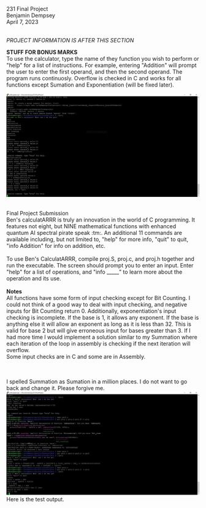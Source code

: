 231 Final Project<br />
Benjamin Dempsey <br />
April 7, 2023 <br />

<br/> *PROJECT INFORMATION IS AFTER THIS SECTION*


<b> STUFF FOR BONUS MARKS </b><br />
To use the calculator, type the name of they function you wish to perform or "help" for a list of instructions. 
For example, entering "Addition" will prompt the user to enter the first operand, and then the second operand. 
The program runs continuosly. Overflow is checked in C and works for all functions except Sumation and Exponentiation
 (will be fixed later).

![CalculatorCPSC231.JPG](./CalculatorCPSC231.JPG)

<br />
Final Project Submission
<br />
Ben's calculatARRR is truly an innovation in the world of C programming. It features not eight, but NINE mathematical functions with enhanced quantum AI spectral pirate speak :tm:. An additional 11 commands are available including, but not limited to, "help" for more info, "quit" to quit, "info Addition" for info on addition, etc.
<br/><br/>
To use Ben's CalculatARRR, compile proj.S, proj.c, and proj.h together and run the executable. The screen should prompt you to enter an input. Enter "help" for a list of operations, and "info _____" to learn more about the operation and its use.
<br/><br/>
<b>Notes</b>
<br />All functions have some form of input checking except for Bit Counting. I could not think of a good way to deal with input checking, and negative inputs for Bit Counting return 0. Additionally, exponentiation's input checking is incomplete. If the base is 1, it allows any exponent. If the base is anything else it will allow an exponent as long as it is less than 32. This is valid for base 2 but will give erroneous input for bases greater than 3. If I had more time I would implement a solution similar to my Summation where each iteration of the loop in assembly is checking if the next iteration will overflow.
<br />
Some input checks are in C and some are in Assembly.

<br /><br />
I spelled Summation as Sumation in a million places. I do not want to go back and change it. Please forgive me.
<br />
![Test.JPG](./Test.JPG)
Here is the test output.
